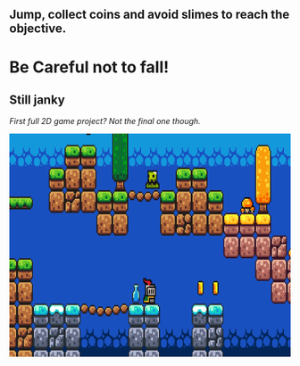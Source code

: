 ## Jump, collect coins and avoid slimes to reach the objective.

# Be Careful not to fall!

## Still janky

*First full 2D game project? Not the final one though.*

<img src="assets/Banner.png" width="800" height="400"/>